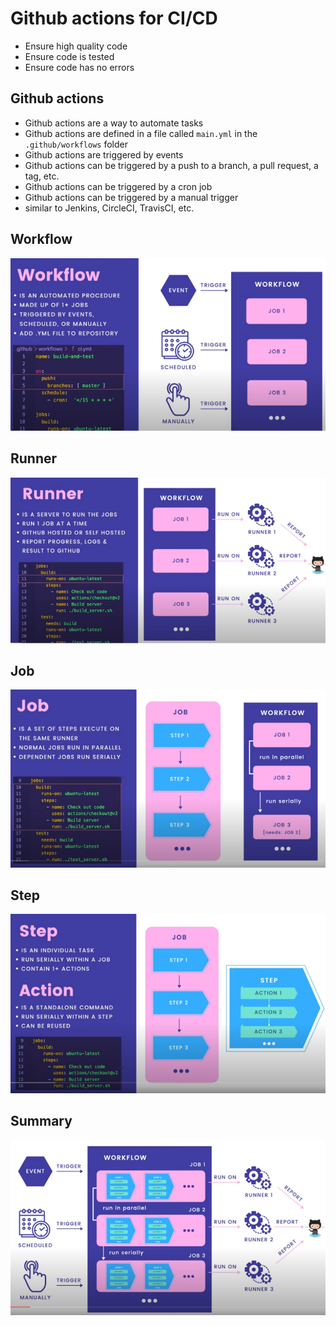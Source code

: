 # Github actions for CI/CD

- Ensure high quality code
- Ensure code is tested
- Ensure code has no errors

## Github actions

- Github actions are a way to automate tasks
- Github actions are defined in a file called `main.yml` in the `.github/workflows` folder
- Github actions are triggered by events
- Github actions can be triggered by a push to a branch, a pull request, a tag, etc.
- Github actions can be triggered by a cron job
- Github actions can be triggered by a manual trigger
- similar to Jenkins, CircleCI, TravisCI, etc.

## Workflow

![workflow](./img/workflow.png)

## Runner

![runner](./img/runner.png)

## Job

![job](./img/job.png)

## Step

![step](./img/step.png)

## Summary

![summary](./img/summary.png)
